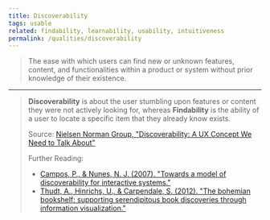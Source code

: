 ```yaml
---
title: Discoverability
tags: usable
related: findability, learnability, usability, intuitiveness
permalink: /qualities/discoverability
---
```


> The ease with which users can find new or unknown features, content, and functionalities within a product or system without prior knowledge of their existence.

<hr class="with-no-margin"/>

> **Discoverability** is about the user stumbling upon features or content they were not actively looking for, whereas **Findability** is the ability of a user to locate a specific item that they already know exists.
> 
> Source: [Nielsen Norman Group, "Discoverability: A UX Concept We Need to Talk About"](https://www.nngroup.com/articles/discoverability-ux-concept/)
> 
> Further Reading:
> * [Campos, P., & Nunes, N. J. (2007). "Towards a model of discoverability for interactive systems."](https://www.tandfonline.com/doi/abs/10.1080/01449290701425825)
> * [Thudt, A., Hinrichs, U., & Carpendale, S. (2012). "The bohemian bookshelf: supporting serendipitous book discoveries through information visualization."](https://openaccess.city.ac.uk/id/eprint/1266/)